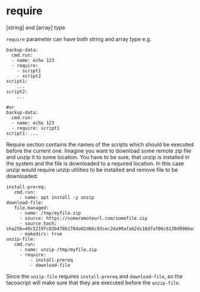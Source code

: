 # require
[string] and [array] type

`require` parameter can have both string and array type e.g.

    backup-data:
      cmd.run:
      - name: echo 123
      - require:
        - script1
        - script2
    script1:
        ...
    script2:
        ...

    #or
    backup-data:
      cmd.run:
      - name: echo 123
      - require: script1
    script1: ...

Require section contains the names of the scripts which should be executed before the current one. Imagine you want to download some remote zip file and unzip it to some location. You have to be sure, that unzip is installed in the system and the file is downloaded to a required location. In this case unzip would require unzip utilities to be installed and remove file to be downloaded:


    install-prereq:
       cmd.run:
         - name: apt install -y unzip
    download-file:
       file.managed:
         - name: /tmp/myfile.zip
         - source: https://someremoteurl.com/somefile.zip
         - source_hash: sha256=40c5219fc82b478b1704a02d66c93cec2da90afa62dc18d7af06c6130d9966ed
         - makedirs: true
    unzip-file:
       cmd.run:
         - name: unzip /tmp/myfile.zip
         - require:
             - install-prereq
             - download-file
             

Since the `unzip-file` requires `install-prereq` and `download-file`, so the tacoscript will make sure that they are executed before the `unzip-file`.
